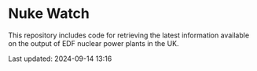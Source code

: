 # Nuke Watch

This repository includes code for retrieving the latest information available on the output of EDF nuclear power plants in the UK.

Last updated: 2024-09-14 13:16